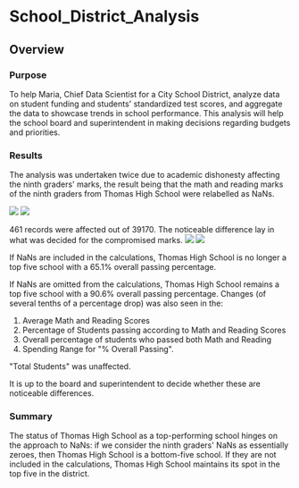 # School_District_Analysis

## Overview

### Purpose

To help Maria, Chief Data Scientist for a City School District, analyze data on student funding and students' standardized test scores, and aggregate the data to showcase trends in school performance. This analysis will help the school board and superintendent in making decisions regarding budgets and priorities.

### Results

The analysis was undertaken twice due to academic dishonesty affecting the ninth graders' marks, the result being that the math and reading marks of the ninth graders from Thomas High School were relabelled as NaNs.

![](https://i.imgur.com/Gma0Vu7.png)
![](https://i.imgur.com/j0Qfq2C.png)

461 records were affected out of 39170. The noticeable difference lay in what was decided for the compromised marks.
![](https://i.imgur.com/Cq3JNUA.png)
![](https://i.imgur.com/4A1QtbE.png)



If NaNs are included in the calculations, Thomas High School is no longer a top five school with a 65.1% overall passing percentage.

If NaNs are omitted from the calculations, Thomas High School remains a top five school with a 90.6% overall passing percentage. Changes (of several tenths of a percentage drop) was also seen in the: 

1. Average Math and Reading Scores
2. Percentage of Students passing according to Math and Reading Scores 
3. Overall percentage of students who passed both Math and Reading
4. Spending Range for "% Overall Passing".

"Total Students" was unaffected.

It is up to the board and superintendent to decide whether these are noticeable differences.

### Summary

The status of Thomas High School as a top-performing school hinges on the approach to NaNs: if we consider the ninth graders' NaNs as essentially zeroes, then Thomas High School is a bottom-five school. If they are not included in the calculations, Thomas High School maintains its spot in the top five in the district.


